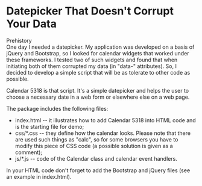 # Datepicker That Doesn't Corrupt Your Data

Prehistory<br>
One day I needed a datepicker. My application was developed on a basis of jQuery and Bootstrap, so I looked for calendar widgets that worked under these frameworks. I tested two of such widgets and found that when initiating both of them corrupted my data (in "data-" attributes). So, I decided to develop a simple script that will be as tolerate to other code as possible.

Calendar 5318 is that script. It's a simple datepicker and helps the user to choose a necessary date in a web form or elsewhere else on a web page.

The package includes the following files:
- index.html -- it illustrates how to add Calendar 5318 into HTML code and is the starting file for demo;
- css/*.css -- they define how the calendar looks. Please note that there are used such things as "calc", so for some browsers you have to modify this piece of CSS code (a possible solution is given as a comment);
- js/*.js -- code of the Calendar class and calendar event handlers.
 
In your HTML code don't forget to add the Bootstrap and jQuery files (see an example in index.html).
 





